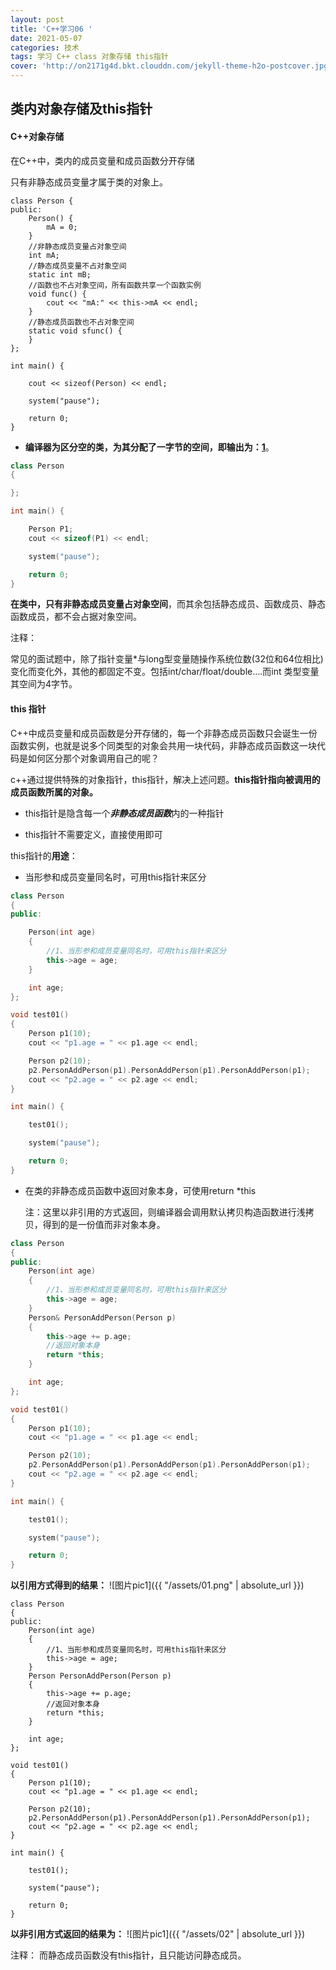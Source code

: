 ```yaml
---
layout: post
title: 'C++学习06 '
date: 2021-05-07
categories: 技术
tags: 学习 C++ class 对象存储 this指针
cover: 'http://on2171g4d.bkt.clouddn.com/jekyll-theme-h2o-postcover.jpg'
---
```


## 类内对象存储及this指针

#### C++对象存储

在C++中，类内的成员变量和成员函数分开存储

只有非静态成员变量才属于类的对象上。

```
class Person {
public:
    Person() {
        mA = 0;
    }
    //非静态成员变量占对象空间
    int mA;
    //静态成员变量不占对象空间
    static int mB; 
    //函数也不占对象空间，所有函数共享一个函数实例
    void func() {
        cout << "mA:" << this->mA << endl;
    }
    //静态成员函数也不占对象空间
    static void sfunc() {
    }
};

int main() {

    cout << sizeof(Person) << endl;

    system("pause");

    return 0;
}
```

- **编译器为区分空的类，为其分配了一字节的空间，即输出为：<u>1</u>**。

```c++
class Person 
{

};

int main() {

    Person P1;
    cout << sizeof(P1) << endl;

    system("pause");

    return 0;
}
```

**在类中，只有非静态成员变量占对象空间**，而其余包括静态成员、函数成员、静态函数成员，都不会占据对象空间。



注释：

常见的面试题中，除了指针变量*与long型变量随操作系统位数(32位和64位相比)变化而变化外，其他的都固定不变。包括int/char/float/double....而int 类型变量其空间为4字节。

#### this 指针

C++中成员变量和成员函数是分开存储的，每一个非静态成员函数只会诞生一份函数实例，也就是说多个同类型的对象会共用一块代码，非静态成员函数这一块代码是如何区分那个对象调用自己的呢？

c++通过提供特殊的对象指针，this指针，解决上述问题。**this指针指向被调用的成员函数所属的对象。**

- this指针是隐含每一个***非静态成员函数***内的一种指针

- this指针不需要定义，直接使用即可

this指针的**用途**：

*  当形参和成员变量同名时，可用this指针来区分

```c++
class Person
{
public:

	Person(int age)
	{
		//1、当形参和成员变量同名时，可用this指针来区分
		this->age = age;
	}

	int age;
};

void test01()
{
	Person p1(10);
	cout << "p1.age = " << p1.age << endl;

	Person p2(10);
	p2.PersonAddPerson(p1).PersonAddPerson(p1).PersonAddPerson(p1);
	cout << "p2.age = " << p2.age << endl;
}

int main() {

	test01();

	system("pause");

	return 0;
}
```

* 在类的非静态成员函数中返回对象本身，可使用return *this

  注：这里以非引用的方式返回，则编译器会调用默认拷贝构造函数进行浅拷贝，得到的是一份值而非对象本身。

```c++
class Person
{
public:
    Person(int age)
	{
		//1、当形参和成员变量同名时，可用this指针来区分
		this->age = age;
	}
	Person& PersonAddPerson(Person p)
	{
		this->age += p.age;
		//返回对象本身
		return *this;
	}

	int age;
};

void test01()
{
	Person p1(10);
	cout << "p1.age = " << p1.age << endl;

	Person p2(10);
	p2.PersonAddPerson(p1).PersonAddPerson(p1).PersonAddPerson(p1);
	cout << "p2.age = " << p2.age << endl;
}

int main() {

	test01();

	system("pause");

	return 0;
}
```

**以引用方式得到的结果：**
![图片pic1]({{ "/assets/01.png" | absolute_url }})
```
class Person
{
public:
    Person(int age)
	{
		//1、当形参和成员变量同名时，可用this指针来区分
		this->age = age;
	}
	Person PersonAddPerson(Person p)
	{
		this->age += p.age;
		//返回对象本身
		return *this;
	}

	int age;
};

void test01()
{
	Person p1(10);
	cout << "p1.age = " << p1.age << endl;

	Person p2(10);
	p2.PersonAddPerson(p1).PersonAddPerson(p1).PersonAddPerson(p1);
	cout << "p2.age = " << p2.age << endl;
}

int main() {

	test01();

	system("pause");

	return 0;
}
```

**以非引用方式返回的结果为：**
![图片pic1]({{ "/assets/02" | absolute_url }})

注释：
而静态成员函数没有this指针，且只能访问静态成员。